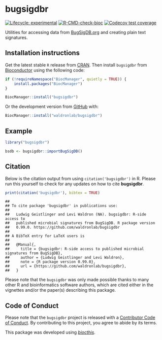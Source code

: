 # bugsigdbr

<!-- badges: start -->

[![Lifecycle:
experimental](https://img.shields.io/badge/lifecycle-experimental-orange.svg)](https://lifecycle.r-lib.org/articles/stages.html#experimental)
[![R-CMD-check-bioc](https://github.com/waldronlab/bugsigdbr/workflows/R-CMD-check-bioc/badge.svg)](https://github.com/waldronlab/bugsigdbr/actions)
[![Codecov test
coverage](https://codecov.io/gh/waldronlab/bugsigdbr/branch/main/graph/badge.svg)](https://codecov.io/gh/waldronlab/bugsigdbr?branch=main)
<!-- badges: end -->

Utilities for accessing data from [BugSigDB.org](https://bugsigdb.org) and creating plain text
signatures.

## Installation instructions

Get the latest stable `R` release from
[CRAN](http://cran.r-project.org/). Then install `bugsigdbr` from
[Bioconductor](https://bioconductor.org/packages/bugsigdbr/) using the following code:

``` r
if (!requireNamespace("BiocManager", quietly = TRUE)) {
    install.packages("BiocManager")
}

BiocManager::install("bugsigdbr")
```

Or the development version from
[GitHub](https://github.com/waldronlab/bugsigdbr) with:

``` r
BiocManager::install("waldronlab/bugsigdbr")
```

## Example

``` r
library("bugsigdbr")

bsdb <- bugsigdbr::importBugSigDB()
```

## Citation

Below is the citation output from using `citation('bugsigdbr')` in R.
Please run this yourself to check for any updates on how to cite
**bugsigdbr**.

``` r
print(citation('bugsigdbr'), bibtex = TRUE)
```
    ## 
    ## To cite package 'bugsigdbr' in publications use:
    ## 
    ##   Ludwig Geistlinger and Levi Waldron (NA). bugsigdbr: R-side access to
    ##   published microbial signatures from BugSigDB. R package version
    ##   0.99.0. https://github.com/waldronlab/bugsigdbr
    ## 
    ## A BibTeX entry for LaTeX users is
    ## 
    ##   @Manual{,
    ##     title = {bugsigdbr: R-side access to published microbial signatures from BugSigDB},
    ##     author = {Ludwig Geistlinger and Levi Waldron},
    ##     note = {R package version 0.99.0},
    ##     url = {https://github.com/waldronlab/bugsigdbr},
    ##   }

Please note that the `bugsigdbr` was only made possible thanks to many
other R and bioinformatics software authors, which are cited either in
the vignettes and/or the paper(s) describing this package.

## Code of Conduct

Please note that the `bugsigdbr` project is released with a [Contributor
Code of Conduct](http://bioconductor.org/about/code-of-conduct/). By
contributing to this project, you agree to abide by its terms.

This package was developed using
*[biocthis](https://bioconductor.org/packages/3.13/biocthis)*.
